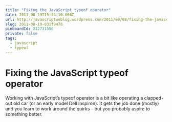 ```yaml
---
title: "Fixing the JavaScript typeof operator"
date: 2011-08-19T15:34:16.000Z
url: http://javascriptweblog.wordpress.com/2011/08/08/fixing-the-javascript-typeof-operator/?
slug: 2011-08-19-031f9478
pinboardId: 212731556
private: false
tags:
  - javascript
  - typeof
---
```


# Fixing the JavaScript typeof operator

Working with JavaScript’s typeof operator is a bit like operating a clapped-out old car (or an early model Dell Inspiron). It gets the job done (mostly) and you learn to work around the quirks – but you probably aspire to something better.

